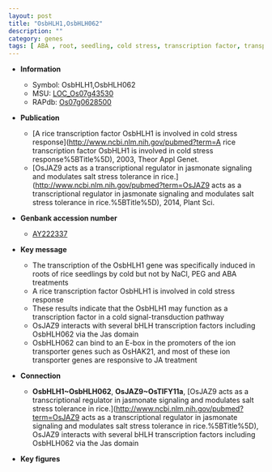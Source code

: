 ```yaml
---
layout: post
title: "OsbHLH1,OsbHLH062"
description: ""
category: genes
tags: [ ABA , root, seedling, cold stress, transcription factor, transporter,  ja , JA]
---
```


* **Information**  
    + Symbol: OsbHLH1,OsbHLH062  
    + MSU: [LOC_Os07g43530](http://rice.plantbiology.msu.edu/cgi-bin/ORF_infopage.cgi?orf=LOC_Os07g43530)  
    + RAPdb: [Os07g0628500](http://rapdb.dna.affrc.go.jp/viewer/gbrowse_details/irgsp1?name=Os07g0628500)  

* **Publication**  
    + [A rice transcription factor OsbHLH1 is involved in cold stress response](http://www.ncbi.nlm.nih.gov/pubmed?term=A rice transcription factor OsbHLH1 is involved in cold stress response%5BTitle%5D), 2003, Theor Appl Genet.
    + [OsJAZ9 acts as a transcriptional regulator in jasmonate signaling and modulates salt stress tolerance in rice.](http://www.ncbi.nlm.nih.gov/pubmed?term=OsJAZ9 acts as a transcriptional regulator in jasmonate signaling and modulates salt stress tolerance in rice.%5BTitle%5D), 2014, Plant Sci.

* **Genbank accession number**  
    + [AY222337](http://www.ncbi.nlm.nih.gov/nuccore/AY222337)

* **Key message**  
    + The transcription of the OsbHLH1 gene was specifically induced in roots of rice seedlings by cold but not by NaCl, PEG and ABA treatments
    + A rice transcription factor OsbHLH1 is involved in cold stress response
    + These results indicate that the OsbHLH1 may function as a transcription factor in a cold signal-transduction pathway
    + OsJAZ9 interacts with several bHLH transcription factors including OsbHLH062 via the Jas domain
    + OsbHLH062 can bind to an E-box in the promoters of the ion transporter genes such as OsHAK21, and most of these ion transporter genes are responsive to JA treatment

* **Connection**  
    + __OsbHLH1~OsbHLH062__, __OsJAZ9~OsTIFY11a__, [OsJAZ9 acts as a transcriptional regulator in jasmonate signaling and modulates salt stress tolerance in rice.](http://www.ncbi.nlm.nih.gov/pubmed?term=OsJAZ9 acts as a transcriptional regulator in jasmonate signaling and modulates salt stress tolerance in rice.%5BTitle%5D),  OsJAZ9 interacts with several bHLH transcription factors including OsbHLH062 via the Jas domain

* **Key figures**  


